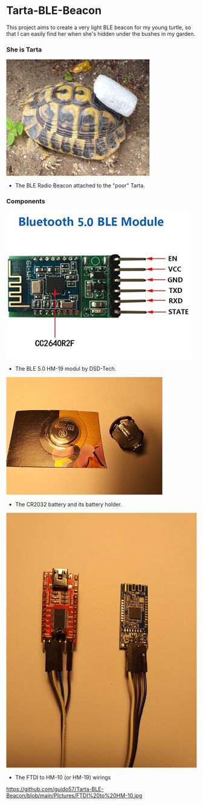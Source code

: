 # Tarta-BLE-Beacon

This project aims to create a very light BLE beacon for my young turtle, so that I can easily find her when she's hidden under the bushes in my garden.

### She is Tarta

[![](https://github.com/guido57/Tarta-BLE-Beacon/blob/main/PIctures/Tarta.PNG)](https://github.com/guido57/Tarta-BLE-Beacon/blob/main/PIctures/Tarta.PNG)
- The BLE Radio Beacon attached to the "poor" Tarta.

### Components

[![](PIctures/HM-19.PNG)](PIctures/HM-19.PNG)
- The BLE 5.0 HM-19 modul by DSD-Tech.

[![](PIctures/CR2032%20battery%20and%20its%20holder.jpg)](PIctures/CR2032%20battery%20and%20its%20holder.jpg)
- The CR2032 battery and its battery holder.

[![](PIctures/FTDI%20to%20HM-10.jpg)](PIctures/FTDI%20to%20HM-10.jpg)
- The FTDI to HM-10 (or HM-19) wirings


https://github.com/guido57/Tarta-BLE-Beacon/blob/main/PIctures/FTDI%20to%20HM-10.jpg
